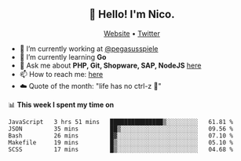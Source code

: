 <h2 align="center">👋 Hello! I'm Nico.</h2>
<p align="center">
  <a href="https://gruselhaus.com">Website</a> •
  <a href="https://twitter.com/NicoFinkernagel">Twitter</a>
</p>


- 🔭 I’m currently working at [@pegasusspiele](https://github.com/pegasusspiele)
- 🌱 I’m currently learning **Go**
- 💬 Ask me about **PHP, Git, Shopware, SAP, NodeJS** [here](https://github.com/gruselhaus/gruselhaus/issues)
- 📫 How to reach me: [here](https://github.com/gruselhaus/gruselhaus/issues)
- ☁️ Quote of the month: "life has no ctrl-z 🌴"

📊 **This week I spent my time on**
<!--START_SECTION:waka-->
```text
JavaScript   3 hrs 51 mins   ███████████████▒░░░░░░░░░   61.81 % 
JSON         35 mins         ██▒░░░░░░░░░░░░░░░░░░░░░░   09.56 % 
Bash         26 mins         █▓░░░░░░░░░░░░░░░░░░░░░░░   07.10 % 
Makefile     19 mins         █▒░░░░░░░░░░░░░░░░░░░░░░░   05.10 % 
SCSS         17 mins         █▒░░░░░░░░░░░░░░░░░░░░░░░   04.68 % 
```
<!--END_SECTION:waka-->
